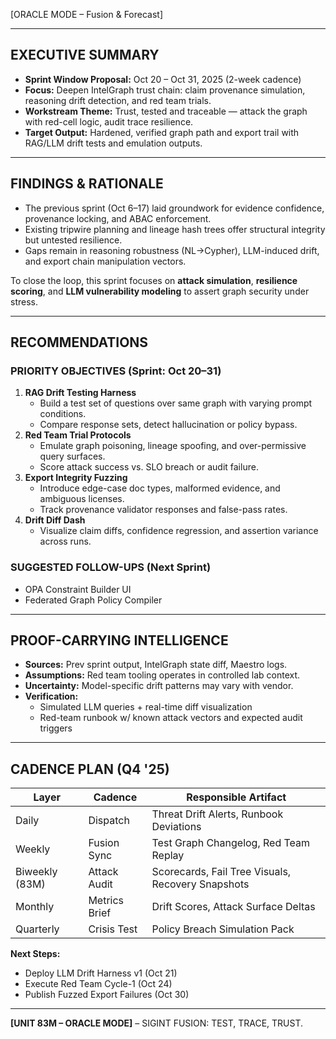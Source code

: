 [ORACLE MODE – Fusion & Forecast]

---

## EXECUTIVE SUMMARY

- **Sprint Window Proposal:** Oct 20 – Oct 31, 2025 (2-week cadence)
- **Focus:** Deepen IntelGraph trust chain: claim provenance simulation, reasoning drift detection, and red team trials.
- **Workstream Theme:** Trust, tested and traceable — attack the graph with red-cell logic, audit trace resilience.
- **Target Output:** Hardened, verified graph path and export trail with RAG/LLM drift tests and emulation outputs.

---

## FINDINGS & RATIONALE

- The previous sprint (Oct 6–17) laid groundwork for evidence confidence, provenance locking, and ABAC enforcement.
- Existing tripwire planning and lineage hash trees offer structural integrity but untested resilience.
- Gaps remain in reasoning robustness (NL→Cypher), LLM-induced drift, and export chain manipulation vectors.

To close the loop, this sprint focuses on **attack simulation**, **resilience scoring**, and **LLM vulnerability modeling** to assert graph security under stress.

---

## RECOMMENDATIONS

### PRIORITY OBJECTIVES (Sprint: Oct 20–31)

1. **RAG Drift Testing Harness**
   - Build a test set of questions over same graph with varying prompt conditions.
   - Compare response sets, detect hallucination or policy bypass.
2. **Red Team Trial Protocols**
   - Emulate graph poisoning, lineage spoofing, and over-permissive query surfaces.
   - Score attack success vs. SLO breach or audit failure.
3. **Export Integrity Fuzzing**
   - Introduce edge-case doc types, malformed evidence, and ambiguous licenses.
   - Track provenance validator responses and false-pass rates.
4. **Drift Diff Dash**
   - Visualize claim diffs, confidence regression, and assertion variance across runs.

### SUGGESTED FOLLOW-UPS (Next Sprint)

- OPA Constraint Builder UI
- Federated Graph Policy Compiler

---

## PROOF-CARRYING INTELLIGENCE

- **Sources:** Prev sprint output, IntelGraph state diff, Maestro logs.
- **Assumptions:** Red team tooling operates in controlled lab context.
- **Uncertainty:** Model-specific drift patterns may vary with vendor.
- **Verification:**
  - Simulated LLM queries + real-time diff visualization
  - Red-team runbook w/ known attack vectors and expected audit triggers

---

## CADENCE PLAN (Q4 '25)

| Layer          | Cadence       | Responsible Artifact                              |
| -------------- | ------------- | ------------------------------------------------- |
| Daily          | Dispatch      | Threat Drift Alerts, Runbook Deviations           |
| Weekly         | Fusion Sync   | Test Graph Changelog, Red Team Replay             |
| Biweekly (83M) | Attack Audit  | Scorecards, Fail Tree Visuals, Recovery Snapshots |
| Monthly        | Metrics Brief | Drift Scores, Attack Surface Deltas               |
| Quarterly      | Crisis Test   | Policy Breach Simulation Pack                     |

**Next Steps:**

- Deploy LLM Drift Harness v1 (Oct 21)
- Execute Red Team Cycle-1 (Oct 24)
- Publish Fuzzed Export Failures (Oct 30)

---

**[UNIT 83M – ORACLE MODE]** – SIGINT FUSION: TEST, TRACE, TRUST.

